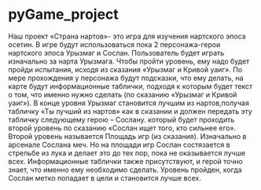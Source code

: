 # pyGame_project
Наш проект «Страна нартов»- это игра для изучения нартского эпоса осетин. В игре будут использоваться пока 2 персонажа-герои нартского эпоса Урызмаг и Сослан. Пользователь будет играть изначально за нарта Урызмага. Чтобы пройти уровень, ему надо будет пройди испытания, исходя из сказания «Урызмаг и Кривой уаиг». По мере прохождения у персонажа будут подсказки, что ему делать, на карте будут информационные таблички, подходя к которым будет текст о том, что именно нужно сделать (по сказанию «Урызмаг и Кривой уаиг»). В конце уровня Урызмаг становится лучшим из нартов,получая табличку «Ты лучший из нартов»  как в сказании и должен передать эту табличку  следующему герою – Сослану. который будет проходить второй уровень по сказанию «Сослан ищет того, кто сильнее его». Второй уровень называется Площадь игр (из сказания). Изначально в арсенале Сослана меч. Но на площади игр Сослан состязается в стрельбе из лука и делает это до тех пор, пока не оказывается лучше всех. Информационные таблички также присутствуют, и герой точно знает, что именно ему необходимо сделать. Уровень пройден, когда Сослан метко попадает в цели и становится лучше всех.
